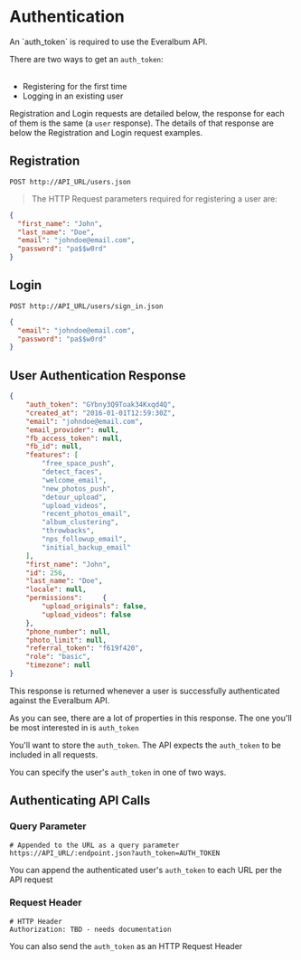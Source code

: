 # Authentication

<aside class="notice">
An `auth_token` is required to use the Everalbum API.
</aside>

There are two ways to get an `auth_token`: <br /><br />
<ul>
  <li>Registering for the first time</li>
  <li>Logging in an existing user</li>
</ul>

Registration and Login requests are detailed below, the response for each of them is the same (a `user` response). The details of that response are below the Registration and Login request examples.

## Registration

`POST http://API_URL/users.json`

> The HTTP Request parameters required for registering a user are:

```json
{
  "first_name": "John",
  "last_name": "Doe",
  "email": "johndoe@email.com",
  "password": "pa$$w0rd"
}
```

## Login

`POST http://API_URL/users/sign_in.json`


```json
{
  "email": "johndoe@email.com",
  "password": "pa$$w0rd"
}
```

## User Authentication Response

```json
{
    "auth_token": "GYbny3Q9Toak34Kxqd4Q",
    "created_at": "2016-01-01T12:59:30Z",
    "email": "johndoe@email.com",
    "email_provider": null,
    "fb_access_token": null,
    "fb_id": null,
    "features": [
        "free_space_push",
        "detect_faces",
        "welcome_email",
        "new_photos_push",
        "detour_upload",
        "upload_videos",
        "recent_photos_email",
        "album_clustering",
        "throwbacks",
        "nps_followup_email",
        "initial_backup_email"
    ],
    "first_name": "John",
    "id": 256,
    "last_name": "Doe",
    "locale": null,
    "permissions":     {
        "upload_originals": false,
        "upload_videos": false
    },
    "phone_number": null,
    "photo_limit": null,
    "referral_token": "f619f420",
    "role": "basic",
    "timezone": null
}
```

This response is returned whenever a user is successfully authenticated against the Everalbum API.

As you can see, there are a lot of properties in this response. The one you'll be most interested in is `auth_token`

You'll want to store the `auth_token`. The API expects the `auth_token` to be included in all requests.

You can specify the user's `auth_token` in one of two ways.

## Authenticating API Calls

### Query Parameter
```shell
# Appended to the URL as a query parameter
https://API_URL/:endpoint.json?auth_token=AUTH_TOKEN
```
You can append the authenticated user's `auth_token` to each URL per the API request


### Request Header
```shell
# HTTP Header
Authorization: TBD - needs documentation
```
You can also send the `auth_token` as an HTTP Request Header
